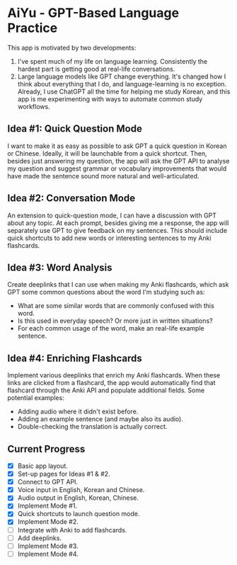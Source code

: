 # AiYu - GPT-Based Language Practice

This app is motivated by two developments:
1) I've spent much of my life on language learning. Consistently the hardest
part is getting good at real-life conversations.
2) Large language models like GPT change everything. It's changed how I think
about everything that I do, and language-learning is no exception. Already, I
use ChatGPT all the time for helping me study Korean, and this app is me
experimenting with ways to automate common study workflows.

## Idea #1: Quick Question Mode

I want to make it as easy as possible to ask GPT a quick question in Korean or
Chinese. Ideally, it will be launchable from a quick shortcut. Then, besides
just answering my question, the app will ask the GPT API to analyse my question
and suggest grammar or vocabulary improvements that would have made the sentence
sound more natural and well-articulated.

## Idea #2: Conversation Mode

An extension to quick-question mode, I can have a discussion with GPT about any
topic. At each prompt, besides giving me a response, the app will separately use
GPT to give feedback on my sentences. This should include quick shortcuts to add
new words or interesting sentences to my Anki flashcards.

## Idea #3: Word Analysis

Create deeplinks that I can use when making my Anki flashcards, which ask GPT
some common questions about the word I'm studying such as:
- What are some similar words that are commonly confused with this word.
- Is this used in everyday speech? Or more just in written situations?
- For each common usage of the word, make an real-life example sentence.

## Idea #4: Enriching Flashcards

Implement various deeplinks that enrich my Anki flashcards. When these links are
clicked from a flashcard, the app would automatically find that flashcard
through the Anki API and populate additional fields. Some potential examples:
- Adding audio where it didn't exist before.
- Adding an example sentence (and maybe also its audio).
- Double-checking the translation is actually correct.

## Current Progress

- [x] Basic app layout.
- [x] Set-up pages for Ideas #1 & #2.
- [x] Connect to GPT API.
- [x] Voice input in English, Korean and Chinese.
- [x] Audio output in English, Korean, Chinese.
- [x] Implement Mode #1.
- [x] Quick shortcuts to launch question mode.
- [x] Implement Mode #2.
- [ ] Integrate with Anki to add flashcards.
- [ ] Add deeplinks.
- [ ] Implement Mode #3.
- [ ] Implement Mode #4.
